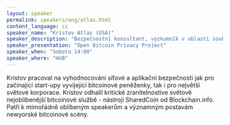 ```yaml
---
layout: speaker
permalink: speakers/eng/atlas.html
content_language: cz
speaker_name: "Kristov Atlas (USA)"
speaker_description: "Bezpečnostní konzultant, výzkumník v oblasti soukromí na internetu, auditor kryptoměn, častý přednášející o Bitcoinu"
speaker_presentation: "Open Bitcoin Privacy Project"
speaker_when: "Sobota 14:00"
speaker_where: "HUB"
---
```


Kristov pracoval na vyhodnocování síťové a aplikační bezpečnosti jak pro začínající start-upy vyvíjející bitcoinové peněženky, tak i pro největší světové korporace. Kristov odhalil kritické zranitelnostive světově nejoblíbenější bitcoinové službě - nástroji SharedCoin od Blockchain.info. Patří k mimořádně oblíbeným speakerům a významným postavám newyorské bitcoinové scény.
